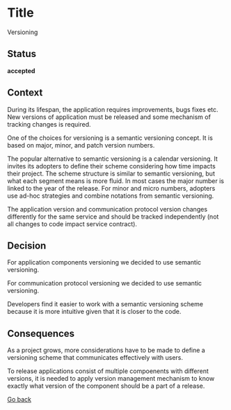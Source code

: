 # Title

Versioning

## Status

**accepted**

## Context

During its lifespan, the application requires improvements, bugs fixes etc. New versions of application must be released and some mechanism of tracking changes is required.  

One of the choices for versioning is a semantic versioning concept. It is based on major, minor, and patch version numbers.  

The popular alternative to semantic versioning is a calendar versioning. It invites its adopters to define their scheme considering how time impacts their project. The scheme structure is similar to semantic versioning, but what each segment means is more fluid. In most cases the major number is linked to the year of the release. For minor and micro numbers, adopters use ad-hoc strategies and combine notations from semantic versioning.

The application version and communication protocol version changes differently for the same service and should be tracked independently (not all changes to code impact service contract).

## Decision

For application components versioning we decided to use semantic versioning.

For communication protocol versioning we decided to use semantic versioning.

Developers find it easier to work with a semantic versioning scheme because it is more intuitive given that it is closer to the code.

## Consequences

As a project grows, more considerations have to be made to define a versioning scheme that communicates effectively with users.

To release applications consist of multiple compoenents with different versions, it is needed to apply version management mechanism to know exactly what version of the component should be a part of a release.  

[Go back](./README.md)